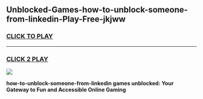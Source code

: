 
## Unblocked-Games-how-to-unblock-someone-from-linkedin-Play-Free-jkjww
<h3>
<a href="https://premium76.site?title=how-to-unblock-someone-from-linkedin&ref=10A">CLICK TO PLAY</a></h3>
<hr>

<h3>
<a href="https://premium76.site?title=how-to-unblock-someone-from-linkedin&ref=10A">CLICK 2 PLAY</a>
  
</h3>

<a href="https://premium76.site?title=how-to-unblock-someone-from-linkedin&ref=10A"><img src="https://clearcache.store/games.png"></a>


**how-to-unblock-someone-from-linkedin games unblocked: Your Gateway to Fun and Accessible Online Gaming**
